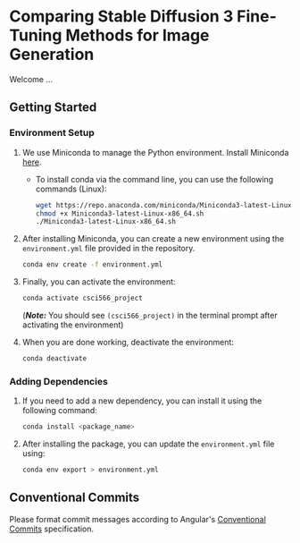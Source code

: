 # Comparing Stable Diffusion 3 Fine-Tuning Methods for Image Generation

Welcome ...

## Getting Started

### Environment Setup

1. We use Miniconda to manage the Python environment. Install Miniconda [here](https://docs.conda.io/en/latest/miniconda.html).
   - To install conda via the command line, you can use the following commands (Linux):
     ```bash
     wget https://repo.anaconda.com/miniconda/Miniconda3-latest-Linux-x86_64.sh
     chmod +x Miniconda3-latest-Linux-x86_64.sh
     ./Miniconda3-latest-Linux-x86_64.sh
     ```
2. After installing Miniconda, you can create a new environment using the `environment.yml` file provided in the repository.

   ```bash
   conda env create -f environment.yml
   ```

3. Finally, you can activate the environment:

   ```bash
   conda activate csci566_project
   ```

   (**_Note:_** You should see `(csci566_project)` in the terminal prompt after activating the environment)

4. When you are done working, deactivate the environment:
   ```bash
   conda deactivate
   ```

### Adding Dependencies

1. If you need to add a new dependency, you can install it using the following command:

   ```bash
   conda install <package_name>
   ```

2. After installing the package, you can update the `environment.yml` file using:
   ```bash
   conda env export > environment.yml
   ```

## Conventional Commits

Please format commit messages according to Angular's [Conventional Commits](https://github.com/angular/angular/blob/22b96b9/CONTRIBUTING.md#-commit-message-guidelines) specification.
